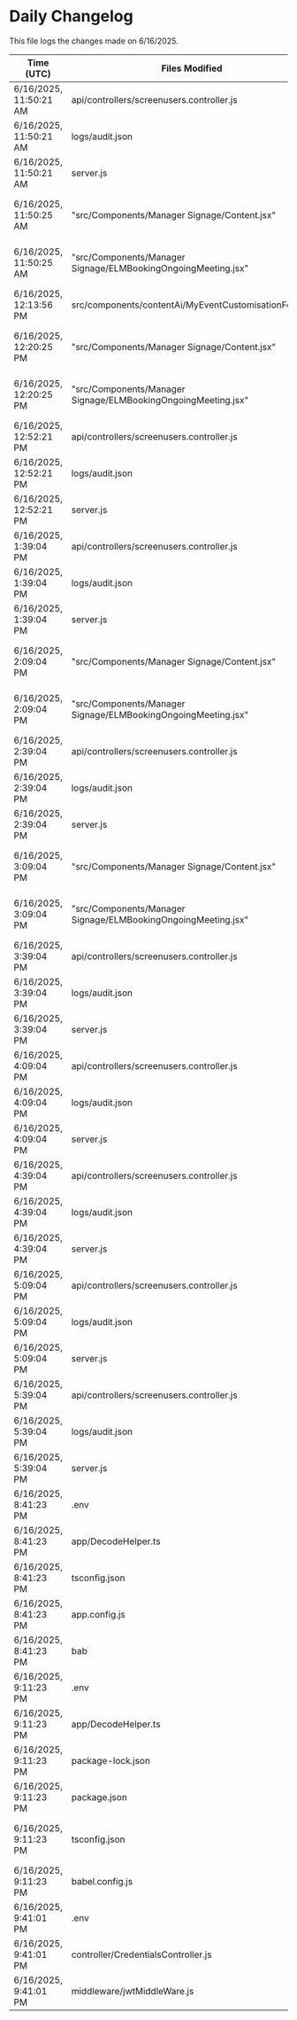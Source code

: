 # Daily Changelog

This file logs the changes made on 6/16/2025.

| Time (UTC)             | Files Modified                    | Changes (Addition/Deletion) |
|------------------------|-----------------------------------|-----------------------------|
| 6/16/2025, 11:50:21 AM | api/controllers/screenusers.controller.js | 8 Additions & 8 Deletions |
| 6/16/2025, 11:50:21 AM | logs/audit.json | 15 Additions & 15 Deletions |
| 6/16/2025, 11:50:21 AM | server.js | 6 Additions & 0 Deletions |
| 6/16/2025, 11:50:25 AM | "src/Components/Manager Signage/Content.jsx" | undefined Additions & undefined Deletions|
| 6/16/2025, 11:50:25 AM | "src/Components/Manager Signage/ELMBookingOngoingMeeting.jsx" | undefined Additions & undefined Deletions|
| 6/16/2025, 12:13:56 PM | src/components/contentAi/MyEventCustomisationForm.js | 1 Additions & 1 Deletions|
| 6/16/2025, 12:20:25 PM | "src/Components/Manager Signage/Content.jsx" | undefined Additions & undefined Deletions|
| 6/16/2025, 12:20:25 PM | "src/Components/Manager Signage/ELMBookingOngoingMeeting.jsx" | undefined Additions & undefined Deletions|
| 6/16/2025, 12:52:21 PM | api/controllers/screenusers.controller.js | 8 Additions & 8 Deletions|
| 6/16/2025, 12:52:21 PM | logs/audit.json | 15 Additions & 15 Deletions|
| 6/16/2025, 12:52:21 PM | server.js | 6 Additions & 0 Deletions|
| 6/16/2025, 1:39:04 PM | api/controllers/screenusers.controller.js | 8 Additions & 8 Deletions|
| 6/16/2025, 1:39:04 PM | logs/audit.json | 15 Additions & 15 Deletions|
| 6/16/2025, 1:39:04 PM | server.js | 6 Additions & 0 Deletions|
| 6/16/2025, 2:09:04 PM | "src/Components/Manager Signage/Content.jsx" | undefined Additions & undefined Deletions|
| 6/16/2025, 2:09:04 PM | "src/Components/Manager Signage/ELMBookingOngoingMeeting.jsx" | undefined Additions & undefined Deletions|
| 6/16/2025, 2:39:04 PM | api/controllers/screenusers.controller.js | 8 Additions & 8 Deletions|
| 6/16/2025, 2:39:04 PM | logs/audit.json | 15 Additions & 15 Deletions|
| 6/16/2025, 2:39:04 PM | server.js | 6 Additions & 0 Deletions|
| 6/16/2025, 3:09:04 PM | "src/Components/Manager Signage/Content.jsx" | undefined Additions & undefined Deletions|
| 6/16/2025, 3:09:04 PM | "src/Components/Manager Signage/ELMBookingOngoingMeeting.jsx" | undefined Additions & undefined Deletions|
| 6/16/2025, 3:39:04 PM | api/controllers/screenusers.controller.js | 8 Additions & 8 Deletions|
| 6/16/2025, 3:39:04 PM | logs/audit.json | 15 Additions & 15 Deletions|
| 6/16/2025, 3:39:04 PM | server.js | 6 Additions & 0 Deletions|
| 6/16/2025, 4:09:04 PM | api/controllers/screenusers.controller.js | 8 Additions & 8 Deletions|
| 6/16/2025, 4:09:04 PM | logs/audit.json | 15 Additions & 15 Deletions|
| 6/16/2025, 4:09:04 PM | server.js | 6 Additions & 0 Deletions|
| 6/16/2025, 4:39:04 PM | api/controllers/screenusers.controller.js | 8 Additions & 8 Deletions|
| 6/16/2025, 4:39:04 PM | logs/audit.json | 15 Additions & 15 Deletions|
| 6/16/2025, 4:39:04 PM | server.js | 6 Additions & 0 Deletions|
| 6/16/2025, 5:09:04 PM | api/controllers/screenusers.controller.js | 8 Additions & 8 Deletions|
| 6/16/2025, 5:09:04 PM | logs/audit.json | 15 Additions & 15 Deletions|
| 6/16/2025, 5:09:04 PM | server.js | 6 Additions & 0 Deletions|
| 6/16/2025, 5:39:04 PM | api/controllers/screenusers.controller.js | 8 Additions & 8 Deletions|
| 6/16/2025, 5:39:04 PM | logs/audit.json | 15 Additions & 15 Deletions|
| 6/16/2025, 5:39:04 PM | server.js | 6 Additions & 0 Deletions|
| 6/16/2025, 8:41:23 PM | .env | 2 Additions & 1 Deletions|
| 6/16/2025, 8:41:23 PM | app/DecodeHelper.ts | 14 Additions & 11 Deletions|
| 6/16/2025, 8:41:23 PM | tsconfig.json | 1 Additions & 3 Deletions|
| 6/16/2025, 8:41:23 PM | app.config.js | 0 Additions & 0 Deletions|
| 6/16/2025, 8:41:23 PM | bab | 0 Additions & 0 Deletions|
| 6/16/2025, 9:11:23 PM | .env | 2 Additions & 1 Deletions|
| 6/16/2025, 9:11:23 PM | app/DecodeHelper.ts | 11 Additions & 12 Deletions|
| 6/16/2025, 9:11:23 PM | package-lock.json | 34 Additions & 0 Deletions|
| 6/16/2025, 9:11:23 PM | package.json | 2 Additions & 0 Deletions|
| 6/16/2025, 9:11:23 PM | tsconfig.json | undefined Additions & undefined Deletions|
| 6/16/2025, 9:11:23 PM | babel.config.js | 0 Additions & 0 Deletions|
| 6/16/2025, 9:41:01 PM | .env | 0 Additions & 5 Deletions|
| 6/16/2025, 9:41:01 PM | controller/CredentialsController.js | 37 Additions & 2 Deletions|
| 6/16/2025, 9:41:01 PM | middleware/jwtMiddleWare.js | 1 Additions & 1 Deletions|
